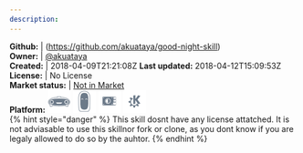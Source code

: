 ```yaml
---
description: 
---
```



**Github:** | (https://github.com/akuataya/good-night-skill)  
**Owner:** | [@akuataya](https://github.com/akuataya)  
**Created:** | 2018-04-09T21:21:08Z  **Last updated:** 2018-04-12T15:09:53Z  
**License:** | No License  
**Market status:** | [Not in Market](https://market.mycroft.ai/skill/)  
**Platform:**   ![](.gitbook/assets/mark-1-icon.png)  ![](.gitbook/assets/mark-2-icon.png)  ![](.gitbook/assets/picroft-icon.png)  ![](.gitbook/assets/kde.png)   
{% hint style="danger" %}
This skill dosnt have any license attatched. It is not adviasable to use this skillnor fork or clone, as you dont know if you are legaly allowed to do so by the auhtor.
{% endhint %}
